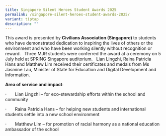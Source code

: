 ```yaml
---
title: Singapore Silent Heroes Student Awards 2025
permalink: /singapore-silent-heroes-student-awards-2025/
variant: tiptap
description: ""
---
```

<p>This award is presented by <strong>Civilians Association (Singapore) </strong>to
students who have demonstrated dedication to inspiring the lives of others
or the environment and who have been working silently without recognition
or reward.&nbsp; &nbsp;Three MJR students were conferred the award at a
ceremony on 5 July held at SPRING Singapore auditorium.&nbsp; &nbsp;Lian
Lingzhi, Raina Patricia Hans and Matthew Lim received their certificates
and medals from Ms Jasmine Lau, Minister of State for Education and Digital
Development and Information.</p>
<p><strong>Area of service and impact</strong>:</p>
<p>·&nbsp;&nbsp;&nbsp;&nbsp;&nbsp;&nbsp; Lian Lingzhi – for eco-stewardship
efforts within the school and community</p>
<p>·&nbsp;&nbsp;&nbsp;&nbsp;&nbsp;&nbsp; Raina Patricia Hans – for helping
new students and international students settle into a new school environment</p>
<p>·&nbsp;&nbsp;&nbsp;&nbsp;&nbsp;&nbsp; Matthew Lim – for promotion of racial
harmony as a national education ambassador of the school</p>